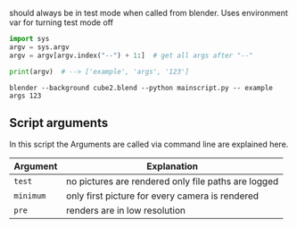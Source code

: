 should always be in test mode when called from blender. Uses environment var for turning test mode off

```python
import sys
argv = sys.argv
argv = argv[argv.index("--") + 1:]  # get all args after "--"

print(argv)  # --> ['example', 'args', '123']
```

```Terminal
blender --background cube2.blend --python mainscript.py -- example args 123
```

## Script arguments
In this script the Arguments are called via command line are explained here.

| Argument  | Explanation                                         |
| --------- | --------------------------------------------------- |
| `test`    | no pictures are rendered only file paths are logged |
| `minimum` | only first picture for every camera is rendered     |
| `pre`     | renders are in low resolution                       |
